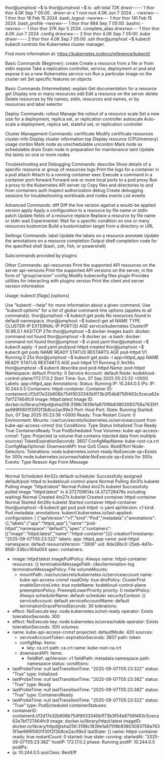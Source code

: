 
thor@jumphost ~$ ls
thor@jumphost ~$ ls -alh
total 72K
drwxr----- 1 thor thor 4.0K Sep  7 05:00 .
drwxr-xr-x 1 root root 4.0K Jun  7  2024 ..
-rwxrwx--- 1 thor thor   18 Feb 15  2024 .bash_logout
-rwxrwx--- 1 thor thor  141 Feb 15  2024 .bash_profile
-rwxrwx--- 1 thor thor  884 Sep  7 05:00 .bashrc
-rwxrwx--- 1 thor thor  37K Apr  5  2024 .complete_alias
drwxrwx--- 1 thor thor 4.0K Jun  7  2024 .config
drwxrwx--- 2 thor thor 4.0K Sep  7 05:00 .kube
drwxr----- 2 thor thor 4.0K Sep  7 05:00 .ssh
thor@jumphost ~$ kubectl
kubectl controls the Kubernetes cluster manager.

 Find more information at: https://kubernetes.io/docs/reference/kubectl/

Basic Commands (Beginner):
  create          Create a resource from a file or from stdin
  expose          Take a replication controller, service, deployment or pod and expose it as a new Kubernetes service
  run             Run a particular image on the cluster
  set             Set specific features on objects

Basic Commands (Intermediate):
  explain         Get documentation for a resource
  get             Display one or many resources
  edit            Edit a resource on the server
  delete          Delete resources by file names, stdin, resources and names, or by resources and label selector

Deploy Commands:
  rollout         Manage the rollout of a resource
  scale           Set a new size for a deployment, replica set, or replication controller
  autoscale       Auto-scale a deployment, replica set, stateful set, or replication controller

Cluster Management Commands:
  certificate     Modify certificate resources
  cluster-info    Display cluster information
  top             Display resource (CPU/memory) usage
  cordon          Mark node as unschedulable
  uncordon        Mark node as schedulable
  drain           Drain node in preparation for maintenance
  taint           Update the taints on one or more nodes

Troubleshooting and Debugging Commands:
  describe        Show details of a specific resource or group of resources
  logs            Print the logs for a container in a pod
  attach          Attach to a running container
  exec            Execute a command in a container
  port-forward    Forward one or more local ports to a pod
  proxy           Run a proxy to the Kubernetes API server
  cp              Copy files and directories to and from containers
  auth            Inspect authorization
  debug           Create debugging sessions for troubleshooting workloads and nodes
  events          List events

Advanced Commands:
  diff            Diff the live version against a would-be applied version
  apply           Apply a configuration to a resource by file name or stdin
  patch           Update fields of a resource
  replace         Replace a resource by file name or stdin
  wait            Experimental: Wait for a specific condition on one or many resources
  kustomize       Build a kustomization target from a directory or URL

Settings Commands:
  label           Update the labels on a resource
  annotate        Update the annotations on a resource
  completion      Output shell completion code for the specified shell (bash, zsh, fish, or powershell)

Subcommands provided by plugins:

Other Commands:
  api-resources   Print the supported API resources on the server
  api-versions    Print the supported API versions on the server, in the form of "group/version"
  config          Modify kubeconfig files
  plugin          Provides utilities for interacting with plugins
  version         Print the client and server version information

Usage:
  kubectl [flags] [options]

Use "kubectl <command> --help" for more information about a given command.
Use "kubectl options" for a list of global command-line options (applies to all commands).
thor@jumphost ~$ kubectl get pods
No resources found in default namespace.
thor@jumphost ~$ kubectl get all
NAME                 TYPE        CLUSTER-IP   EXTERNAL-IP   PORT(S)   AGE
service/kubernetes   ClusterIP   10.96.0.1    <none>        443/TCP   27m
thor@jumphost ~$ docker images
bash: docker: command not found
thor@jumphost ~$ docker ps -a
bash: docker: command not found
thor@jumphost ~$ vi pod.yaml
thor@jumphost ~$ kubectl apply -f pod.yaml
pod/pod-httpd created
thor@jumphost ~$ kubectl get pods
NAME        READY   STATUS    RESTARTS   AGE
pod-httpd   1/1     Running   0          25s
thor@jumphost ~$ kubectl get pods -l app=httpd_app
NAME        READY   STATUS    RESTARTS   AGE
pod-httpd   1/1     Running   0          3m36s
thor@jumphost ~$ kubectl describe pod pod-httpd
Name:             pod-httpd
Namespace:        default
Priority:         0
Service Account:  default
Node:             kodekloud-control-plane/172.17.0.2
Start Time:       Sun, 07 Sep 2025 05:23:32 +0000
Labels:           app=httpd_app
Annotations:      <none>
Status:           Running
IP:               10.244.0.5
IPs:
  IP:  10.244.0.5
Containers:
  httpd-container:
    Container ID:   containerd://f2d17e32b606b754f9033340b1f73b3f54b8756f463c5ceca62e7bf727464fc9
    Image:          httpd:latest
    Image ID:       docker.io/library/httpd@sha256:3198c1839e1a875f8b83803083758a7635f1ae999f0601f30f2f3b8ce2ac99e3
    Port:           <none>
    Host Port:      <none>
    State:          Running
      Started:      Sun, 07 Sep 2025 05:23:38 +0000
    Ready:          True
    Restart Count:  0
    Environment:    <none>
    Mounts:
      /var/run/secrets/kubernetes.io/serviceaccount from kube-api-access-cnmsf (ro)
Conditions:
  Type              Status
  Initialized       True 
  Ready             True 
  ContainersReady   True 
  PodScheduled      True 
Volumes:
  kube-api-access-cnmsf:
    Type:                    Projected (a volume that contains injected data from multiple sources)
    TokenExpirationSeconds:  3607
    ConfigMapName:           kube-root-ca.crt
    ConfigMapOptional:       <nil>
    DownwardAPI:             true
QoS Class:                   BestEffort
Node-Selectors:              <none>
Tolerations:                 node.kubernetes.io/not-ready:NoExecute op=Exists for 300s
                             node.kubernetes.io/unreachable:NoExecute op=Exists for 300s
Events:
  Type    Reason     Age    From               Message
  ----    ------     ----   ----               -------
  Normal  Scheduled  4m32s  default-scheduler  Successfully assigned default/pod-httpd to kodekloud-control-plane
  Normal  Pulling    4m31s  kubelet            Pulling image "httpd:latest"
  Normal  Pulled     4m27s  kubelet            Successfully pulled image "httpd:latest" in 4.372709614s (4.372728478s including waiting)
  Normal  Created    4m27s  kubelet            Created container httpd-container
  Normal  Started    4m26s  kubelet            Started container httpd-container
thor@jumphost ~$ kubectl get pod pod-httpd -o yaml
apiVersion: v1
kind: Pod
metadata:
  annotations:
    kubectl.kubernetes.io/last-applied-configuration: |
      {"apiVersion":"v1","kind":"Pod","metadata":{"annotations":{},"labels":{"app":"httpd_app"},"name":"pod-httpd","namespace":"default"},"spec":{"containers":[{"image":"httpd:latest","name":"httpd-container"}]}}
  creationTimestamp: "2025-09-07T05:23:32Z"
  labels:
    app: httpd_app
  name: pod-httpd
  namespace: default
  resourceVersion: "3906"
  uid: 8de28bc0-25eb-4d7e-8fd0-336cc164a004
spec:
  containers:
  - image: httpd:latest
    imagePullPolicy: Always
    name: httpd-container
    resources: {}
    terminationMessagePath: /dev/termination-log
    terminationMessagePolicy: File
    volumeMounts:
    - mountPath: /var/run/secrets/kubernetes.io/serviceaccount
      name: kube-api-access-cnmsf
      readOnly: true
  dnsPolicy: ClusterFirst
  enableServiceLinks: true
  nodeName: kodekloud-control-plane
  preemptionPolicy: PreemptLowerPriority
  priority: 0
  restartPolicy: Always
  schedulerName: default-scheduler
  securityContext: {}
  serviceAccount: default
  serviceAccountName: default
  terminationGracePeriodSeconds: 30
  tolerations:
  - effect: NoExecute
    key: node.kubernetes.io/not-ready
    operator: Exists
    tolerationSeconds: 300
  - effect: NoExecute
    key: node.kubernetes.io/unreachable
    operator: Exists
    tolerationSeconds: 300
  volumes:
  - name: kube-api-access-cnmsf
    projected:
      defaultMode: 420
      sources:
      - serviceAccountToken:
          expirationSeconds: 3607
          path: token
      - configMap:
          items:
          - key: ca.crt
            path: ca.crt
          name: kube-root-ca.crt
      - downwardAPI:
          items:
          - fieldRef:
              apiVersion: v1
              fieldPath: metadata.namespace
            path: namespace
status:
  conditions:
  - lastProbeTime: null
    lastTransitionTime: "2025-09-07T05:23:32Z"
    status: "True"
    type: Initialized
  - lastProbeTime: null
    lastTransitionTime: "2025-09-07T05:23:38Z"
    status: "True"
    type: Ready
  - lastProbeTime: null
    lastTransitionTime: "2025-09-07T05:23:38Z"
    status: "True"
    type: ContainersReady
  - lastProbeTime: null
    lastTransitionTime: "2025-09-07T05:23:32Z"
    status: "True"
    type: PodScheduled
  containerStatuses:
  - containerID: containerd://f2d17e32b606b754f9033340b1f73b3f54b8756f463c5ceca62e7bf727464fc9
    image: docker.io/library/httpd:latest
    imageID: docker.io/library/httpd@sha256:3198c1839e1a875f8b83803083758a7635f1ae999f0601f30f2f3b8ce2ac99e3
    lastState: {}
    name: httpd-container
    ready: true
    restartCount: 0
    started: true
    state:
      running:
        startedAt: "2025-09-07T05:23:38Z"
  hostIP: 172.17.0.2
  phase: Running
  podIP: 10.244.0.5
  podIPs:
  - ip: 10.244.0.5
  qosClass: BestEff
